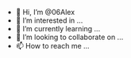 - 👋 Hi, I’m @06Alex
- 👀 I’m interested in ...
- 🌱 I’m currently learning ...
- 💞️ I’m looking to collaborate on ...
- 📫 How to reach me ...

<!---
06Alex/06Alex is a ✨ special ✨ repository because its `README.md` (this file) appears on your GitHub profile.
You can click the Preview link to take a look at your changes.
--->
